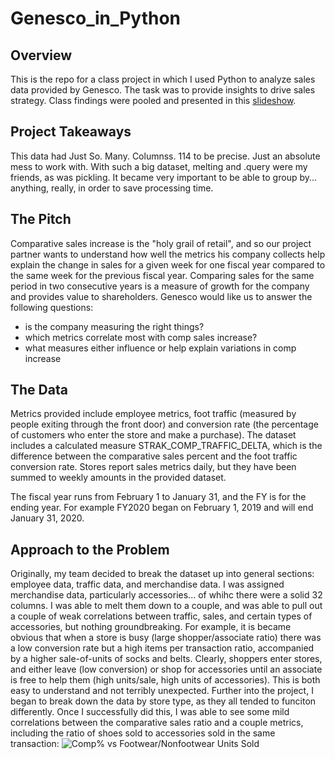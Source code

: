 # Genesco_in_Python
## Overview
This is the repo for a class project in which I used Python to analyze sales data provided by Genesco. The task was to provide insights to drive sales strategy. Class findings were pooled and presented in this [slideshow](https://docs.google.com/presentation/d/12-EkV8VKcAQrfFbjfcds6SPBrew4cuEDSPy7VYWRjKg/edit?usp=sharing).

## Project Takeaways
This data had Just So. Many. Columnss. 114 to be precise. Just an absolute mess to work with. With such a big dataset, melting and .query were my friends, as was pickling. It became very important to be able to group by... anything, really, in order to save processing time. 
## The Pitch
Comparative sales increase is the "holy grail of retail", and so our project partner wants to understand how well the metrics his company collects help explain the change in sales for a given week for one fiscal year compared to the same week for the previous fiscal year. Comparing sales for the same period in two consecutive years is a measure of growth for the company and provides value to shareholders.
Genesco would like us to answer the following questions:
- is the company measuring the right things?
- which metrics correlate most with comp sales increase?
- what measures either influence or help explain variations in comp increase

## The Data 
Metrics provided include employee metrics, foot traffic (measured by people exiting through the front door) and conversion rate (the percentage of customers who enter the store and make a purchase). The dataset includes a calculated measure STRAK_COMP_TRAFFIC_DELTA, which is the difference between the comparative sales percent and the foot traffic conversion rate. 
Stores report sales metrics daily, but they have been summed to weekly amounts in the provided dataset.

The fiscal year runs from February 1 to January 31, and the FY is for the ending year. For example FY2020 began on February 1, 2019 and will end January 31, 2020.
## Approach to the Problem
Originally, my team decided to break the dataset up into general sections: employee data, traffic data, and merchandise data. I was assigned merchandise data, particularly accessories... of whihc there were a solid 32 columns. I was able to melt them down to a couple, and was able to pull out a couple of weak correlations between traffic, sales, and certain types of accessories, but nothing groundbreaking. For example, it is became obvious that when a store is busy (large shopper/associate ratio) there was a low conversion rate but a high items per transaction ratio, accompanied by a higher sale-of-units of socks and belts. Clearly, shoppers enter stores, and either leave (low conversion) or shop for accessories until an associate is free to help them (high units/sale, high units of accessories). This is both easy to understand and not terribly unexpected. Further into the project, I began to break down the data by store type, as they all tended to funciton differently. Once I successfully did this, I was able to see some mild correlations between the comparative sales ratio and a couple metrics, including the ratio of shoes sold to accessories sold in the same transaction:
![Comp% vs Footwear/Nonfootwear Units Sold](https://user-images.githubusercontent.com/52726447/69393986-4fb84b00-0ca0-11ea-93b3-a9e73e33c2d4.png)


